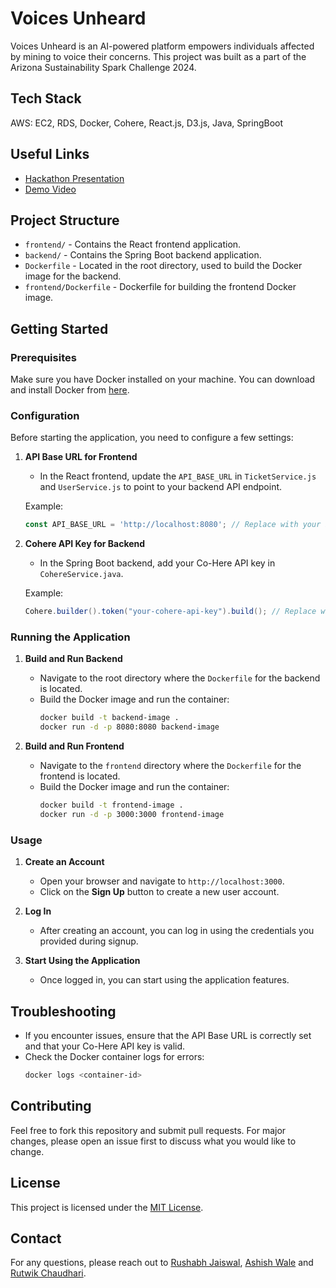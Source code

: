 # Voices Unheard

Voices Unheard is an AI-powered platform empowers individuals affected by mining to voice their concerns. This project was built as a part of the Arizona Sustainability Spark Challenge 2024.

## Tech Stack
AWS: EC2, RDS, Docker, Cohere, React.js, D3.js, Java, SpringBoot
  
## Useful Links
- [Hackathon Presentation](https://docs.google.com/presentation/d/17ZaQ4edw_2qOQ53_wCXqIKSnjqI_1bLxSdtzR1BsSo4/edit?usp=sharing)
- [Demo Video](https://drive.google.com/file/d/1QwyK4k52yzklCRZtTp0RsWwkdfBM7ou2/view?usp=drive_link)


## Project Structure

- `frontend/` - Contains the React frontend application.
- `backend/` - Contains the Spring Boot backend application.
- `Dockerfile` - Located in the root directory, used to build the Docker image for the backend.
- `frontend/Dockerfile` - Dockerfile for building the frontend Docker image.

## Getting Started

### Prerequisites

Make sure you have Docker installed on your machine. You can download and install Docker from [here](https://www.docker.com/get-started).

### Configuration

Before starting the application, you need to configure a few settings:

1. **API Base URL for Frontend**

   - In the React frontend, update the `API_BASE_URL` in `TicketService.js` and `UserService.js` to point to your backend API endpoint.

   Example:
   ```js
   const API_BASE_URL = 'http://localhost:8080'; // Replace with your backend URL
   ```

2. **Cohere API Key for Backend**

   - In the Spring Boot backend, add your Co-Here API key in `CohereService.java`.

   Example:
   ```java
   Cohere.builder().token("your-cohere-api-key").build(); // Replace with your Co-Here API key
   ```

### Running the Application

1. **Build and Run Backend**

   - Navigate to the root directory where the `Dockerfile` for the backend is located.
   - Build the Docker image and run the container:
     ```bash
     docker build -t backend-image .
     docker run -d -p 8080:8080 backend-image
     ```

2. **Build and Run Frontend**

   - Navigate to the `frontend` directory where the `Dockerfile` for the frontend is located.
   - Build the Docker image and run the container:
     ```bash
     docker build -t frontend-image .
     docker run -d -p 3000:3000 frontend-image
     ```

### Usage

1. **Create an Account**

   - Open your browser and navigate to `http://localhost:3000`.
   - Click on the **Sign Up** button to create a new user account.

2. **Log In**

   - After creating an account, you can log in using the credentials you provided during signup.

3. **Start Using the Application**

   - Once logged in, you can start using the application features.

## Troubleshooting

- If you encounter issues, ensure that the API Base URL is correctly set and that your Co-Here API key is valid.
- Check the Docker container logs for errors:
  ```bash
  docker logs <container-id>
  ```

## Contributing

Feel free to fork this repository and submit pull requests. For major changes, please open an issue first to discuss what you would like to change.

## License

This project is licensed under the [MIT License](LICENSE).

## Contact

For any questions, please reach out to [Rushabh Jaiswal](mailto:rjaisw15@asu.edu), [Ashish Wale](mailto:awale1@asu.edu) and [Rutwik Chaudhari](mailto:rchaud32@asu.edu).
